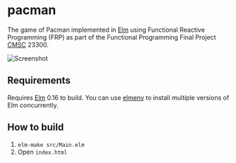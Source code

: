# pacman

The game of Pacman implemented in [Elm](http://elm-lang.org/) using Functional Reactive Programming (FRP) as part of the Functional Programming Final Project [CMSC](http://collegecatalog.uchicago.edu/thecollege/computerscience/) 23300.

![Screenshot](screenshot.png)

## Requirements

Requires [Elm](http://elm-lang.org/) 0.16 to build.  You can use [elmenv](https://github.com/sonnym/elmenv) to install multiple versions of Elm concurrently.

## How to build

1. `elm-make src/Main.elm`
2. Open `index.html`
